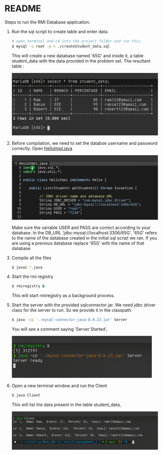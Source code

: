 # README

Steps to run the RMI Database application.

1. Run the sql script to create table and enter data.

    ```bash
    # open terminal and cd into the project folder and run this.
    $ mysql -u root -p < ./createStudent_data.sql
    ```

    This will create a new database named '65G' and inside it, a table student_data with the data provided in the problem set. The resultant table :

    ![images/database_op.png](images/database_op.png)

2. Before compilation, we need to set the databse username and password correctly. Open [HelloImpl.java](http://helloimpl.java) 

    ![images/helloImpl.png](images/helloImpl.png)

    Make sure the variable USER and PASS are correct according to your database.
    In the DB_URL 'jdbc:mysql://localhost:3306/65G', '65G' refers to the name of the database created in the initial sql script we ran. If you are using a previous database replace '65G' with the name of that database

3. Compile all the files

    ```bash
    $ javac *.java
    ```

4. Start the rmi registry 

    ```bash
    $ rmiregistry &
    ```

    This will start rmiregistry as a background process.

5. Start the server with the provided sqlconnector jar. We need jdbc driver class for the server to run. So we provide it in the classpath. 

    ```bash
    $ java -cp '.:mysql-connector-java-8.0.23.jar' Server
    ```

    You will see a comment saying 'Server Started', 

    ![images/server_started.png](images/server_started.png)

6. Open a new terminal window and run the Client

    ```bash
    $ java Client
    ```

    This will list the data present in the table student_data, 

    ![images/result.png](images/result.png)
